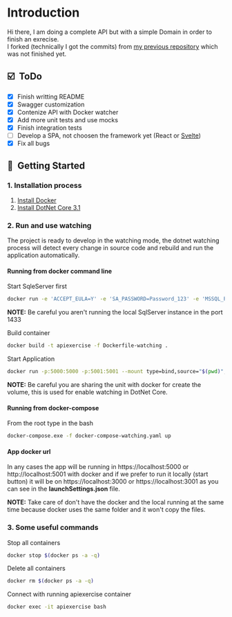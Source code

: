 # Introduction

Hi there, I am doing a complete API but with a simple Domain in order to finish an exrecise.  
I forked (technically I got the commits) from [my previous repository](https://github.com/kenny-reyes/DotNetCqrsApi) which was not finished yet.

## :ballot_box_with_check: &nbsp;ToDo

- [x] Finish writting README
- [x] Swagger customization
- [x] Contenize API with Docker watcher
- [x] Add more unit tests and use mocks
- [x] Finish integration tests
- [ ] Develop a SPA, not choosen the framework yet (React or [Svelte](https://svelte.dev/))
- [x] Fix all bugs

## :rocket: &nbsp;Getting Started

### 1. Installation process

1. [Install Docker](https://www.docker.com/products/docker-desktop)
2. [Install DotNet Core 3.1](https://dotnet.microsoft.com/download/dotnet-core/3.1)

### 2. Run and use watching

The project is ready to develop in the watching mode, the dotnet watching process will detect every change in source code and rebuild and run the application automatically.

#### Running from docker command line

Start SqleServer first

```bash
docker run -e 'ACCEPT_EULA=Y' -e 'SA_PASSWORD=Password_123' -e 'MSSQL_PID=Express' -p 1433:1433 --name sqlserver mcr.microsoft.com/mssql/server
```

**NOTE:** Be careful you aren't running the local SqlServer instance in the port 1433

Build container

```bash
docker build -t apiexercise -f Dockerfile-watching .
```

Start Application

```bash
docker run -p:5000:5000 -p:5001:5001 --mount type=bind,source="$(pwd)",target=/app -t --link sqlserver --name apiexercise apiexercise
```

**NOTE:** Be careful you are sharing the unit with docker for create the volume, this is used for enable watching in DotNet Core.

#### Running from docker-compose

From the root type in the bash

```bash
docker-compose.exe -f docker-compose-watching.yaml up
```

#### App docker url

In any cases the app will be running in https://localhost:5000 or http://localhost:5001 with docker and if we prefer to run it locally (start button) it will be on https://localhost:3000 or https://localhost:3001 as you can see in the **launchSettings.json** file.

**NOTE:** Take care of don't have the docker and the local running at the same time because docker uses the same folder and it won't copy the files.

### 3. Some useful commands

Stop all containers

```bash
docker stop $(docker ps -a -q)
```

Delete all containers

```bash
docker rm $(docker ps -a -q)
```

Connect with running apiexercise container

```bash
docker exec -it apiexercise bash
```

